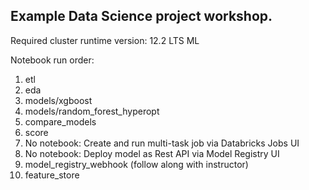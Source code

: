 ## Example Data Science project workshop. 

Required cluster runtime version: 12.2 LTS ML

Notebook run order:
  1.  etl
  2.  eda
  3.  models/xgboost
  4.  models/random_forest_hyperopt
  5.  compare_models
  6.  score
  7.  No notebook: Create and run multi-task job via Databricks Jobs UI
  8.  No notebook: Deploy model as Rest API via Model Registry UI
  9.  model_registry_webhook (follow along with instructor)
  10. feature_store
